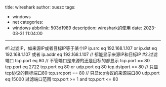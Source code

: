title: wireshark
author: xuezc
tags:
  - windows
  - net
categories:
  - windows
abbrlink: 503d1989
description: wireshark的使用
date: 2023-03-31 11:04:00
---
#1.过滤IP，如来源IP或者目标IP等于某个IP
    ip.src eq 192.168.1.107 or ip.dst eq 192.168.1.107
    或者
    ip.addr eq 192.168.1.107 // 都能显示来源IP和目标IP
#2.过滤端口
    tcp.port eq 80 // 不管端口是来源的还是目标的都显示
    tcp.port == 80
    tcp.port eq 2722
    tcp.port eq 80 or udp.port eq 80
    tcp.dstport == 80 // 只显tcp协议的目标端口80
    tcp.srcport == 80 // 只显tcp协议的来源端口80
    udp.port eq 15000
    过滤端口范围
    tcp.port >= 1 and tcp.port <= 80